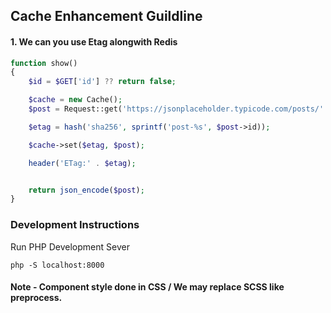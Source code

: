 ## Cache Enhancement Guildline

#### 1. We can you use Etag alongwith Redis

```php
function show()
{
    $id = $GET['id'] ?? return false;

    $cache = new Cache();
    $post = Request::get('https://jsonplaceholder.typicode.com/posts/'.$id);

    $etag = hash('sha256', sprintf('post-%s', $post->id));

    $cache->set($etag, $post);

    header('ETag:' . $etag);


    return json_encode($post);
}
```

### Development Instructions

Run PHP Development Sever

```
php -S localhost:8000
```

#### Note - Component style done in CSS / We may replace SCSS like preprocess.

